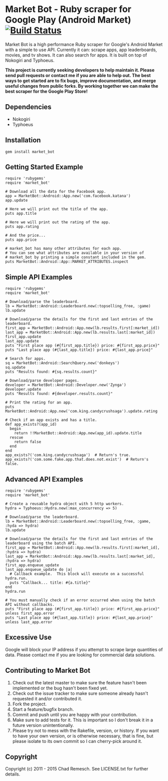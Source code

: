 # Market Bot - Ruby scraper for Google Play (Android Market) [![Build Status](https://travis-ci.org/chadrem/market_bot.svg?branch=master)](https://travis-ci.org/chadrem/market_bot)

Market Bot is a high performance Ruby scraper for Google's Android Market with a simple to use API.
Currently it can: scrape apps, app leaderboards, movies, and tv shows.  It can also search for apps.
It is built on top of Nokogiri and Typhoeus.

**This project is currently seeking developers to help maintain it.
Please send pull requests or contact me if you are able to help out.
The best ways to get started are to fix bugs, improve documentation,
and merge useful changes from public forks.  By working together we
can make the best scraper for the Google Play Store!**

## Dependencies

* Nokogiri
* Typhoeus

## Installation

    gem install market_bot

## Getting Started Example

    require 'rubygems'
    require 'market_bot'

    # Download all the data for the Facebook app.
    app = MarketBot::Android::App.new('com.facebook.katana')
    app.update

    # Here we will print out the title of the app.
    puts app.title

    # Here we will print out the rating of the app.
    puts app.rating

    # And the price...
    puts app.price

    # market_bot has many other attributes for each app.
    # You can see what attributes are available in your version of
    # market_bot by printing a simple constant included in the gem.
    puts MarketBot::Android::App::MARKET_ATTRIBUTES.inspect

## Simple API Examples

    require 'rubygems'
    require 'market_bot'

    # Download/parse the leaderboard.
    lb = MarketBot::Android::Leaderboard.new(:topselling_free, :game)
    lb.update

    # Download/parse the details for the first and last entries of the leaderboard.
    first_app = MarketBot::Android::App.new(lb.results.first[:market_id])
    last_app = MarketBot::Android::App.new(lb.results.last[:market_id])
    first_app.update
    last_app.update
    puts "First place app (#{first_app.title}) price: #{first_app.price}"
    puts "Last place app (#{last_app.title}) price: #{last_app.price}"

    # Search for apps.
    sq = MarketBot::Android::SearchQuery.new('donkeys')
    sq.update
    puts "Results found: #{sq.results.count}"

    # Download/parse developer pages.
    developer = MarketBot::Android::Developer.new('Zynga')
    developer.update
    puts "Results found: #{developer.results.count}"

    # Print the rating for an app.
    puts MarketBot::Android::App.new('com.king.candycrushsaga').update.rating

    # Check if an app exists and has a title.
    def app_exists?(app_id)
      begin
        return !!MarketBot::Android::App.new(app_id).update.title
      rescue
        return false
      end
    end
    app_exists?('com.king.candycrushsaga')  # Return's true.
    app_exists?('com.some.fake.app.that.does.not.exist')  # Return's false.

## Advanced API Examples

    require 'rubygems'
    require 'market_bot'

    # Create a reusable hydra object with 5 http workers.
    hydra = Typhoeus::Hydra.new(:max_concurrency => 5)

    # Download/parse the leaderboard.
    lb = MarketBot::Android::Leaderboard.new(:topselling_free, :game, :hyda => hydra)
    lb.update

    # Download/parse the details for the first and last entries of the leaderboard using the batch API.
    first_app = MarketBot::Android::App.new(lb.results.first[:market_id], :hydra => hydra)
    last_app = MarketBot::Android::App.new(lb.results.last[:market_id], :hydra => hydra)
    first_app.enqueue_update
    last_app.enqueue_update do |a|
      # Callback example.  This block will execute on a successful hydra.run.
      puts "Callback... title: #{a.title}"
    end
    hydra.run

    # You must manually check if an error occurred when using the batch API without callbacks.
    puts "First place app (#{first_app.title}) price: #{first_app.price}" unless first_app.error
    puts "Last place app (#{last_app.title}) price: #{last_app.price}" unless last_app.error

## Excessive Use

Google will block your IP address if you attempt to scrape large quantities of data.
Please contact me if you are looking for commercial data solutions.

## Contributing to Market Bot

1. Check out the latest master to make sure the feature hasn't been implemented or the bug hasn't been fixed yet.
2. Check out the issue tracker to make sure someone already hasn't requested it and/or contributed it.
3. Fork the project.
4. Start a feature/bugfix branch.
5. Commit and push until you are happy with your contribution.
6. Make sure to add tests for it. This is important so I don't break it in a future version unintentionally.
7. Please try not to mess with the Rakefile, version, or history. If you want to have your own version, or is otherwise necessary, that is fine, but please isolate to its own commit so I can cherry-pick around it.

## Copyright

Copyright (c) 2011 - 2015 Chad Remesch. See LICENSE.txt for
further details.

